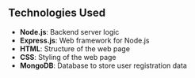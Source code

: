 ## Technologies Used

- **Node.js**: Backend server logic
- **Express.js**: Web framework for Node.js
- **HTML**: Structure of the web page
- **CSS**: Styling of the web page
- **MongoDB**: Database to store user registration data
